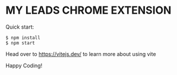# MY LEADS CHROME EXTENSION

Quick start:

```
$ npm install
$ npm start
````

Head over to https://vitejs.dev/ to learn more about using vite

Happy Coding!
